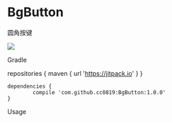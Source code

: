 # BgButton
圆角按键

[![](https://jitpack.io/v/cc0819/BgButton.svg)](https://jitpack.io/#cc0819/BgButton)

Gradle

  repositories {
			maven {
           url 'https://jitpack.io' 
        }
  }
  
	dependencies {
	        compile 'com.github.cc0819:BgButton:1.0.0'
	}
 


Usage



